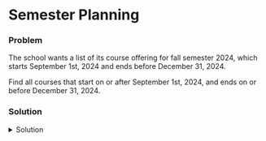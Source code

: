# Semester Planning

### Problem
The school wants a list of its course offering for fall semester 2024, which starts September 1st, 2024 and ends before December 31, 2024.

Find all courses that start on or after September 1st, 2024, and ends on or before December 31, 2024.

### Solution
<details>
  <summary>Solution</summary>

  ```SQL
select * from courses
WHERE StartDate >= '2024-09-01'
AND EndDate <= '2024-12-31'
  ```
  
</details>